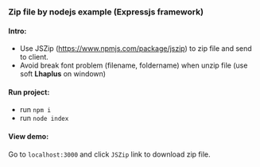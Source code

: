 ### 	Zip file by nodejs example (Expressjs framework)

#### Intro:
- Use JSZip (https://www.npmjs.com/package/jszip) to zip file and send to client.
- Avoid break font problem (filename, foldername) when unzip file (use soft __Lhaplus__ on windown)

#### Run project:
- run `npm i`
- run `node index`

#### View demo:
Go to `localhost:3000` and click `JSZip` link to download zip file.